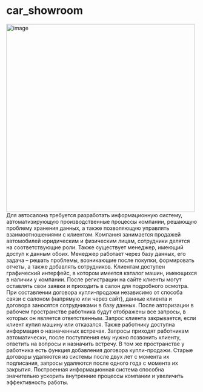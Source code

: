 # car_showroom
<img width="497" alt="image" src="https://user-images.githubusercontent.com/68191149/211323239-7744ddea-8c75-4b70-b017-22566c4db7ef.png">
Для автосалона требуется разработать информационную систему, автоматизирующую производственные процессы компании, решающую проблему хранения данных, а также позволяющую управлять взаимоотношениями с клиентом. 
Компания занимается продажей автомобилей юридическим и физическим лицам, сотрудники делятся на соответствующие роли. Также существует менеджер, имеющий доступ к данным обоих. Менеджер работает через базу данных, его задача – решать проблемы, возникающие после покупки, формировать отчеты, а также добавлять сотрудников.
Клиентам доступен графический интерфейс, в котором имеется каталог машин, имеющихся в наличии у компании. После регистрации на сайте клиенты могут оставлять свои заявки и приходить в салон для подробного осмотра. При составлении договора купли-продажи независимо от способа связи с салоном (напрямую или через сайт), данные клиента и договора заносятся сотрудниками в базу данных. 
После авторизации в рабочем пространстве работника будут отображены все запросы, в которых он является ответственным. Запрос клиента закрывается, если клиент купил машину или отказался. Также работнику доступна информация о назначенных встречах. Запросы приходят работникам автоматически, после поступления ему нужно позвонить клиенту, ответить на вопросы и назначить встречу. В том же пространстве у работника есть функция добавления договора купли-продажи.
Старые договоры удаляются из системы после двух лет с момента их подписания, запросы удаляются после одного года с момента их закрытия.
Построенная информационная система способна значительно ускорить внутренние процессы компании и увеличить эффективность работы.
